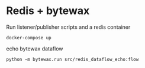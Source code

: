 # Redis + bytewax

Run listener/publisher scripts and a redis container

```
docker-compose up
```


echo bytewax dataflow

```
python -m bytewax.run src/redis_dataflow_echo:flow
```
